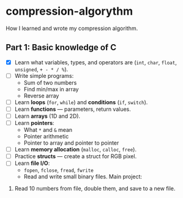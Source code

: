 # compression-algorythm
How I learned and wrote my compression algorithm.

## Part 1: Basic knowledge of C
- [x] Learn what variables, types, and operators are (`int`, `char`, `float`, `unsigned`, `+ - * / %`).
- [ ] Write simple programs:
    - Sum of two numbers        
    - Find min/max in array    
    - Reverse array
- [ ] Learn **loops** (`for`, `while`) and **conditions** (`if`, `switch`).
- [ ] Learn **functions** — parameters, return values.
- [ ] Learn **arrays** (1D and 2D).
- [ ] Learn **pointers**:
    - What `*` and `&` mean
    - Pointer arithmetic
    - Pointer to array and pointer to pointer
- [ ] Learn **memory allocation** (`malloc`, `calloc`, `free`).
- [ ] Practice **structs** — create a struct for RGB pixel.
- [ ] Learn **file I/O**:    
    - `fopen`, `fclose`, `fread`, `fwrite`
    - Read and write small binary files.
Main project: 
1. Read 10 numbers from file, double them, and save to a new file.
